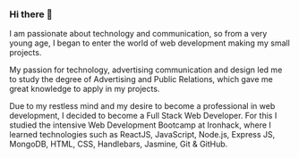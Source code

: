 ### Hi there 👋
I am passionate about technology and communication, so from a very young age, I began to enter the world of web development making my small projects.

My passion for technology, advertising communication and design led me to study the degree of Advertising and Public Relations, which gave me great knowledge to apply in my projects.

Due to my restless mind and my desire to become a professional in web development, I decided to become a Full Stack Web Developer. For this I studied the intensive Web Development Bootcamp at Ironhack, where I learned technologies such as ReactJS, JavaScript, Node.js, Express JS, MongoDB, HTML, CSS, Handlebars, Jasmine, Git & GitHub. 
